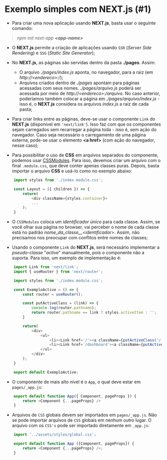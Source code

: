 # Exemplo simples com NEXT.js (#1)

- Para criar uma nova aplicação usando **NEXT.js**, basta usar o seguinte comando:

> *npm init next-app **\<app-name>***

- O **NEXT.js** permite a criação de aplicações usando `SSR` (*Server Side Rendering*) e `SSG` (*Static Site Generator*);

- No **NEXT.js**, as páginas são servidas dentro da pasta **./pages**. Assim:
    - O arquivo *./pages/index.js* aponta, no navegador, para a raiz (em *http://\<endereco>:/*);
    - Arquivos criados dentro de *./pages* apontam para páginas acessadas com seus nomes. *./pages/arquivo.js* poderá ser acessada por meio de *http://\<endereco>:/arquivo*. No caso anterior, poderíamos também colocar a página em *./pages/arquivo/index.js* - isso é, o **NEXT.js** considera os arquivos *index.js* a raiz de cada pasta;

- Para criar links entre as páginas, deve-se usar o componente `Link` do **NEXT.js** (disponível em `'next/link'`). Isso faz com que os componentes sejam carregados sem recarregar a página toda - isso é, sem ação do navegador. Caso seja necessário o carregamento de uma página externa, pode-se usar o elemento **\<a href>** (com ação do navegador, nesse caso);

- Para possibilitar o uso de **CSS** em arquivos separados do componente, podemos usar [CSSModules](https://github.com/css-modules/css-modules). Para isso, devemos criar um arquivo com o final `.module.css`, que deve conter apenas classes puras. Depois, basta importar o arquivo **CSS** e usá-lo como no exemplo abaixo:

```javascript
    import styles from './index.module.css';

    const Layout = ({ children }) => {
        return(
            <div className={styles.container}>
            ...
        );
    }
```

- O `CSSModules` coloca um *identificador único* para cada classe. Assim, se você olhar sua página no browser, vai perceber o nome de cada classe está no padrão *nome_da_classe__\<identificador>*. Assim, não precisamos nos preocupar com conflitos entre nomes de classes;

- Usando o componente `Link` do **NEXT.js**, será necessário implementar a *pseudo-classe* "*active*" manualmente, pois o componente não a suporta. Para isso, um exemplo de implementação é:

```javascript
    import Link from 'next/link';
    import { useRouter } from 'next/router';

    import styles from './index.module.css';

    const ExemploActive = () => {
        const router = useRouter();

        const putActiveClass = (link) => {
            console.log(router.pathname);
            return router.pathname == link ? styles.activeItem : '';
        }

        return(
            <div>
                <ul>
                    <li><Link href='/'><a className={putActiveClass('/')}>Home</a></Link></li>
                    <li><Link href='/dashboard'><a className={putActiveClass('/dashboard')}>Dashboard</a></Link></li>
                </ul>
            </div>
        );
    }

    export default ExemploActive;
```

- O componente de mais alto nível é o `App`, o qual deve estar em `pages/_app.js`:

```javascript
    export default function App({ Component, pageProps }) {
        return <Component {...pageProps} />
    }
```

- Arquivos de `CSS` globais devem ser importados em `pages/_app.js`. Não se pode importar arquivos de `CSS` globais em nenhum outro lugar. O arquivo com os `CSS's` pode ser importado diretamente em `_app.js`:

```javascript
    import '../assets/styles/global.css';

    export default function App ({Component, pageProps}) {
        return <Component {...pageProps} />;
    }
```

